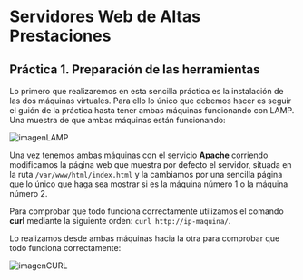 # Servidores Web de Altas Prestaciones
## Práctica 1. Preparación de las herramientas

Lo primero que realizaremos en esta sencilla práctica es la instalación de las dos máquinas virtuales. Para ello lo único que debemos hacer es seguir el guión de la práctica hasta tener ambas máquinas funcionando con LAMP. Una muestra de que ambas máquinas están funcionando:

![imagenLAMP](https://github.com/Cerv1/SWAP-1617/blob/master/Pr%C3%A1ctica%201/apache2-vms.png)

Una vez tenemos ambas máquinas con el servicio **Apache** corriendo modificamos la página web que muestra por defecto el servidor, situada en la ruta ``` /var/www/html/index.html ``` y la cambiamos por una sencilla página que lo único que haga sea mostrar si es la máquina número 1 o la máquina número 2.

Para comprobar que todo funciona correctamente utilizamos el comando **curl** mediante la siguiente orden: ``` curl http://ip-maquina/ ```.

Lo realizamos desde ambas máquinas hacia la otra para comprobar que todo funciona correctamente:

![imagenCURL](https://github.com/Cerv1/SWAP-1617/blob/master/Pr%C3%A1ctica%201/curl-vms.png)

